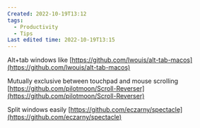 ```yaml
---
Created: 2022-10-19T13:12
tags:
  - Productivity
  - Tips
Last edited time: 2022-10-19T13:15
---
```

Alt+tab windows like
[https://github.com/lwouis/alt-tab-macos](https://github.com/lwouis/alt-tab-macos)
  
Mutually exclusive between touchpad and mouse scrolling
[https://github.com/pilotmoon/Scroll-Reverser](https://github.com/pilotmoon/Scroll-Reverser)
  
Split windows easily
[https://github.com/eczarny/spectacle](https://github.com/eczarny/spectacle)